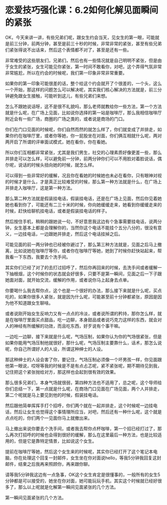 # 恋爱技巧强化课：6.2如何化解见面瞬间的紧张

OK，今天来讲一讲，有些兄弟们呢，跟女生约会当天，见女生的第一眼，可能就是前三分钟，前两分钟，甚至是前三十秒的时候，非常非常的紧张，甚至有些兄弟们紧张得说不出话来，然后这个表情都不对了，甚至是还有一些。

非常难受的这些朋友们，兄弟们，然后也有一些情况就是自己明明不紧张，但是由于女生的紧张，女生可能见你紧张，第一时间不敢看你，对吧，这个弄得气氛非常非常尴尬，所以在约会的时候呢，我们第一印象非常非常重要。

如果你的第一印象可能很差的话，整个给这个约会就开了个很差的，一个头，这么一个开始，那这样的问题怎么可以解决呢，其实我们核心解决的方法就是，前三分钟避免跟女生接触，可能听到这儿，有些兄弟们来想。

怎么不跟她说话呀，这不是很不礼貌吗，那么老师就教给你一些方法，第一个方法就是什么呢，在广场上见面，比如说你选择的第一站是咖啡厅，那么我相信咖啡厅附近会有一些广场，商圈的广场之类的，或者说是商场的门口。

你们在门口见面的时候呢，你们自然而然的就怎么样了，你们就变成了并排走，如果你约在咖啡厅里，或者你等她，你一屁股坐在对面，你们俩互相就什么呢，两对两开启了所谓的评审面试模式，她在看你，你在看她。

所以你们互相都非常紧张，尤其是我们男生，社交的心理素质好像更差一些，那么并排走可以怎么样，可以避免前一分钟，前两分钟你们可以不用脸对着脸说话，偶尔呢，说话的时候头扭向她的时候，就怎么样。

可以得到一些非常好的缓解，况且你在看她的时候她也未必在看你，只有眼神对视的时候才是什么，才是真正比较难受的时候，那么第一种方法就是什么，在广场上并排走入咖啡厅，这是第一种方法。

那么第二种方法就是假装挂电话，假装挂电话，还是在广场上见面，然后你见着她她也看到你了，可能还有二三十米的时候，你向她缓缓走来，她看到你缓缓走来的时候，赶快给聊机挂电话，或者是假装挂电话的样子。

然后按住手机，稍稍的跟她说一句，不好意思我这边有个急事需要挂电话，说两分钟，女生基本上都是会理解你的，当然你这个电话不能挂个五分八分的，很没有意义，一边挂电话，一边跟她并排走，然后这个电话挂掉之后。

可能见面的前一两分钟也已经被你避过了，那么第三种方法就是，见面之后马上撤离，比如说她在咖啡厅等你，或者你在咖啡厅等她，她到了时候你赶快站起来，帮我看一下东西，我要去个洗手间。

其实你们已经了对了的去打过招呼了，然后你再回来的时候，去洗手间或者缓解一下抽根烟，这个时候你的状态就会好很多，只要不是第一瞬间，见面之后一下子跟她面对面，就开始交流，缓解的作用，或者说你马上起身去点单。

你要喝什么我去帮你点，这个也是一个很好的办法，那么接下来就是什么呢，买点吃的，如果你很多人紧张，就是因为什么呢，可能甚至前十分钟都紧张，原因是因为他不知道跟女生聊啥。

或者说刚开始女生反响力又有一点点的冷淡，或者说所谓的矜持，那你怎么样，就是在咖啡厅里面买点甜品，吃一边聊，本身甜品或者说巧克力这样的东西，就会对人的神经有所缓解的功效，而且吃东西，好歹说有个事干嘛。

一边吃一边聊，接下来就是什么呢，气场压制，如果你认为你的气场很紧张，但是如果你能用气场压制他就很好，那什么呢，气场压制主要靠什么，话术，那怎么说呢，你自己所谓好人的人设，所谓这种绅士的人设。

那这种绅士的人设会害了你，要记住，气场压制必须像一个坏男孩一样，你见面跟他第一眼说，哎呀等我的时候是不是有点忐忑呢，紧不紧张呢，期不期待见到我，记住把这个紧张抛给对方，那这样也会起到很有效的效果。

那么很多兄弟们，本身气场就很弱，第四种方法也不适用了，总之呢，这个导师给你们总结一下，第一点就是什么呢，在商场门口见面在广场见面，两个人并排走，第二个呢就是马上要见到他的时候，假装挂电话。

然后跟他简单挥挥手打个招呼，你们两个就在一起并排走，这个时候呢一边挂电话，然后让女生也觉得这个事情理所应当，对吧，然后还有一种什么呢，这个就是点点吃的，你们两个一见面你马上就撤出来。

马上撤出来说你要去个洗手间，或者我去帮你点杯咖啡，第一个招已经打过了，那么再次打招呼的时候也会得到很好的缓解，那么在这里最后一种方法，也是比较适用的，但是它是靠特定情景，比如说这个女生。

提前在咖啡厅等她，然后这个女生来的时候呢，其实你已经打开了这个笔记本电脑，你在处理这个回复一封邮件，女生坐在你对面说hello，等我5分钟我回复这封邮件，结束之后我再来照顾你，再来跟你聊。

请等我5分钟我这边有一点急事，OK这个女生肯定是很懂事的，一般所有的女生5分钟都是可以接受的，她坐在你对面，她可能玩玩手机，其实这个时候就已经好很多了，那么以上呢就是化解第一瞬间见面紧张的几个方法。

第一瞬间见面紧张的几个方法。
